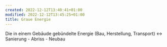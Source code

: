 ```yaml
---
created: 2022-12-12T13:40:41+01:00
modified: 2022-12-12T13:45:25+01:00
title: Graue Energie
---
```


Die in einem Gebāude gebündelte Energie (Bau, Herstellung, Transport) <-> Sanierung - Abriss - Neubau
